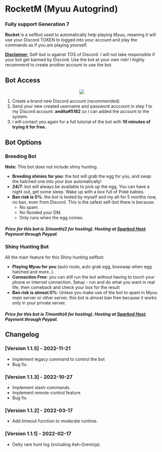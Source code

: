



# RocketM (Myuu Autogrind)
### Fully support Generation 7

**Rocket** is a selfbot used to automatically help playing Myuu, meaning it will use your Discord TOKEN to logged into your account and play the commands as if you are playing yourself.

<u>**Disclaimer**:</u> Self-bot is against TOS of Discord. I will not take responsible if your bot get banned by Discord. Use the bot at your own risk!
I highly recommend to create another account to use the bot.

## Bot Access
<p align="center">
<img src="https://media.giphy.com/media/NYA3Lfo00FbKZgMHZZ/giphy.gif"/>
</p>

1. Create a brand new Discord account (recommended).
2. Send your new created username and password acccount in step 1 to my Discord account: **andita#5182** so I can added the account to the system.
3. I will contact you again for a full tutorial of the bot with **10 minutes of trying it for free.**

## Bot Options

### Breeding Bot
**Note:** This bot does not include shiny hunting.
- **Breeding shinies for you**: the bot will grab the egg for you, and swap the hatched one into your box automatically!
- **24/7**: bot will always be available to pick up the egg. You can have a night out, get some sleep. Wake up with a box full of Poké babies.
- **Ban risk is 0%**: the bot is tested by myself and my alt for 5 months now, no ban, even from Discord. This is the safest self-bot there is because:
	- No spam.
	- No flooded your DM.
	- Only runs when the egg comes.
##### Price for this bot is 3$/month (2$ for hosting). Hosting at [Sparked Host](https://sparkedhost.com). Payment through Paypal.

### Shiny Hunting Bot
All the main feature for this Shiny hunting selfbot:
- **Playing Myuu for you** (auto route, auto grab egg, boxswap when egg hatched and more..).
- **Connection Free**: you can still run the bot without having to touch your phone or internet connection. Setup - run and do what you want in real life, then comeback and check your box for the result
- **Ban risk is almost 0%**: Unless you make use of the bot to spam in Myuu main server or other server, this bot is almost ban free because it works only in your private server.
##### Price for this bot is 7$/month (4$ for hosting). Hosting at [Sparked Host](https://sparkedhost.com). Payment through Paypal.

## Changelog
### [Version 1.1.5] - 2022-11-21
- Implement legacy command to control the bot
- Bug fix.
### [Version 1.1.3] - 2022-10-27
- Implement slash-commands.
- Implement remote-control feature.
- Bug fix.
### [Version 1.1.2] - 2022-03-17
- Add timeout function to moderate runtime.

### [Version 1.1.1] - 2022-02-17
- Deity rare hunt log (including Ash-Greninja).

